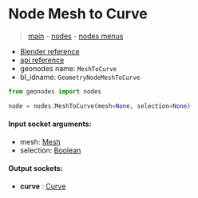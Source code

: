 # Node Mesh to Curve

> [main](../structure.md) - [nodes](nodes.md) - [nodes menus](nodes_menus.md)

- [Blender reference](https://docs.blender.org/manual/en/latest/modeling/geometry_nodes/mesh/mesh_to_curve.html)
- [api reference](https://docs.blender.org/api/current/bpy.types.GeometryNodeMeshToCurve.html)
- geonodes name: `MeshToCurve`
- bl_idname: `GeometryNodeMeshToCurve`

```python
from geonodes import nodes

node = nodes.MeshToCurve(mesh=None, selection=None)
```

#### Input socket arguments:

- mesh: [Mesh](Mesh.md)
- selection: [Boolean](Boolean.md)

#### Output sockets:

- **curve** : [Curve](Curve.md)

